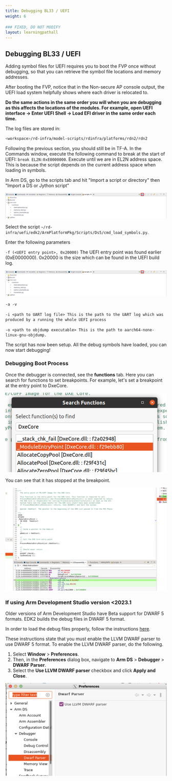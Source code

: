 ```yaml
---
title: Debugging BL33 / UEFI
weight: 6

### FIXED, DO NOT MODIFY
layout: learningpathall
---
```


## Debugging BL33 / UEFI

Adding symbol files for UEFI requires you to boot the FVP once without debugging, so that you can retrieve the symbol file locations and memory addresses.

After booting the FVP, notice that in the Non-secure AP console output, the UEFI load system helpfully shows where each driver is relocated to.

**Do the same actions in the same order you will when you are debugging as this affects the locations of the modules. For example, open UEFI interface -> Enter UEFI Shell -> Load EFI driver in the same order each time.**

The log files are stored in:
```bash
<workspace>/rd-infra/model-scripts/rdinfra/platforms/rdn2/rdn2
```

Following the previous section, you should still be in TF-A. In the Commands window, execute the following command to break at the start of UEFI: ``break EL2N:0xE0000000``. Execute until we are in EL2N address space. This is because the script depends on the current address space when loading in symbols.

In Arm DS, go to the scripts tab and hit "Import a script or directory" then "Import a DS or Jython script"

![ArmDS scripts alt-text#center](images/armds-script.png "Figure 4. Add ArmDS scripts")

Select the script ``~/rd-infra/uefi/edk2/ArmPlatformPkg/Scripts/Ds5/cmd_load_symbols.py``.

Enter the following parameters

``-f (<UEFI entry point>, 0x20000)`` The UEFI entry point was found earlier (0xE0000000). 0x20000 is the size which can be found in the UEFI build log.

![FV Size alt-text#center](images/armds-script.png "Figure 5. FV Size")

```command
-a -v

-i <path to UART log file> This is the path to the UART log which was produced by a running the whole UEFI process

-o <path to objdump executable> This is the path to aarch64-none-linux-gnu-objdump. 
```

The script has now been setup.
All the debug symbols have loaded, you can now start debugging!

### Debugging Boot Process

Once the debugger is connected, see the **functions** tab. Here you can search for functions to
set breakpoints.
For example, let's set a breakpoint at the entry point to DxeCore.

![dxecore alt-text#center](images/dxecore.png "Figure 6. DxeCore functions")

You can see that it has stopped at the breakpoint.

![dxecore breakpoint alt-text#center](images/dxecorebreakpoint.png "Figure 6. DxeCore breakpoint")

### If using Arm Development Studio version <2023.1

Older versions of Arm Development Studio have Beta support for DWARF 5 formats. EDK2 builds the debug files in DWARF 5
format.

In order to load the debug files properly, follow the instructions [here](https://developer.arm.com/documentation/101470/2023-0/Reference/Standards-compliance-in-Arm-Debugger).

These instructions state that you must enable the LLVM DWARF parser to use DWARF 5 format. To enable the LLVM DWARF parser, do the following.

1. Select **Window**  > **Preferences**. 
2. Then, in the **Preferences** dialog box, navigate to **Arm DS** > **Debugger** > **DWARF Parser**. 
3. Select the **Use LLVM DWARF parser** checkbox and click **Apply and Close**.

![enable llvm alt-text#center](images/enable_llvm.png "Figure 7. Enable LLVM")

